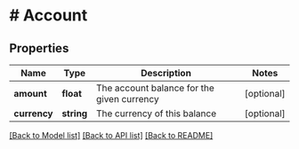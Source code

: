 # # Account

## Properties

Name | Type | Description | Notes
------------ | ------------- | ------------- | -------------
**amount** | **float** | The account balance for the given currency | [optional] 
**currency** | **string** | The currency of this balance | [optional] 

[[Back to Model list]](../../README.md#documentation-for-models) [[Back to API list]](../../README.md#documentation-for-api-endpoints) [[Back to README]](../../README.md)


